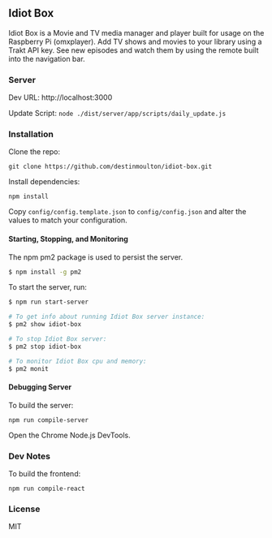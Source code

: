 ## Idiot Box

Idiot Box is a Movie and TV media manager and player built for usage on the Raspberry Pi (omxplayer). Add TV shows and movies to your library using a Trakt API key. See new episodes and watch them by using the remote built into the navigation bar.

### Server

Dev URL: http://localhost:3000

Update Script: `node ./dist/server/app/scripts/daily_update.js`

### Installation

Clone the repo:

`git clone https://github.com/destinmoulton/idiot-box.git`

Install dependencies:

`npm install`

Copy `config/config.template.json` to `config/config.json` and alter the values to match your configuration.

#### Starting, Stopping, and Monitoring

The npm pm2 package is used to persist the server.

```sh
$ npm install -g pm2
```

To start the server, run:

```sh
$ npm run start-server

# To get info about running Idiot Box server instance:
$ pm2 show idiot-box

# To stop Idiot Box server:
$ pm2 stop idiot-box

# To monitor Idiot Box cpu and memory:
$ pm2 monit
```

#### Debugging Server

To build the server:

`npm run compile-server`

Open the Chrome Node.js DevTools.

### Dev Notes

To build the frontend:

`npm run compile-react`

### License

MIT
